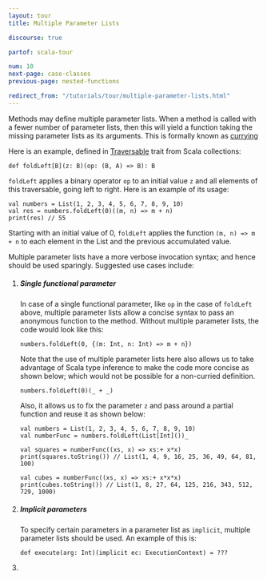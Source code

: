 ```yaml
---
layout: tour
title: Multiple Parameter Lists

discourse: true

partof: scala-tour

num: 10
next-page: case-classes
previous-page: nested-functions

redirect_from: "/tutorials/tour/multiple-parameter-lists.html"
---
```


Methods may define multiple parameter lists. When a method is called with a fewer number of parameter lists, then this will yield a function taking the missing parameter lists as its arguments. This is formally known as [currying](https://en.wikipedia.org/wiki/Currying)

Here is an example, defined in [Traversable](/overviews/collections/trait-traversable.html) trait from Scala collections:

```
def foldLeft[B](z: B)(op: (B, A) => B): B
```

`foldLeft` applies a binary operator `op` to an initial value `z` and all elements of this traversable, going left to right. Here is an example of its usage:

```tut
val numbers = List(1, 2, 3, 4, 5, 6, 7, 8, 9, 10)
val res = numbers.foldLeft(0)((m, n) => m + n)
print(res) // 55
```

Starting with an initial value of 0, `foldLeft` applies the function `(m, n) => m + n` to each element in the List and the previous accumulated value.

Multiple parameter lists have a more verbose invocation syntax; and hence should be used sparingly. Suggested use cases include:

1. ##### Single functional parameter
    In case of a single functional parameter, like `op` in the case of `foldLeft` above, multiple parameter lists allow a concise syntax to pass an anonymous function to the method. Without multiple parameter lists, the code would look like this:
    ```
    numbers.foldLeft(0, {(m: Int, n: Int) => m + n})
    ```
    Note that the use of multiple parameter lists here also allows us to take advantage of Scala type inference to make the code more concise as shown below; which would not be possible for a non-curried definition.
    
    ```
    numbers.foldLeft(0)(_ + _)
    ```
    
    Also, it allows us to fix the parameter `z` and pass around a partial function and reuse it as shown below:
    ```tut
    val numbers = List(1, 2, 3, 4, 5, 6, 7, 8, 9, 10)
    val numberFunc = numbers.foldLeft(List[Int]())_

    val squares = numberFunc((xs, x) => xs:+ x*x)
    print(squares.toString()) // List(1, 4, 9, 16, 25, 36, 49, 64, 81, 100)
    
    val cubes = numberFunc((xs, x) => xs:+ x*x*x)
    print(cubes.toString()) // List(1, 8, 27, 64, 125, 216, 343, 512, 729, 1000)
    ```

2. ##### Implicit parameters
    To specify certain parameters in a parameter list as `implicit`, multiple parameter lists should be used. An example of this is:

    ```
    def execute(arg: Int)(implicit ec: ExecutionContext) = ???
    ```

2. 
